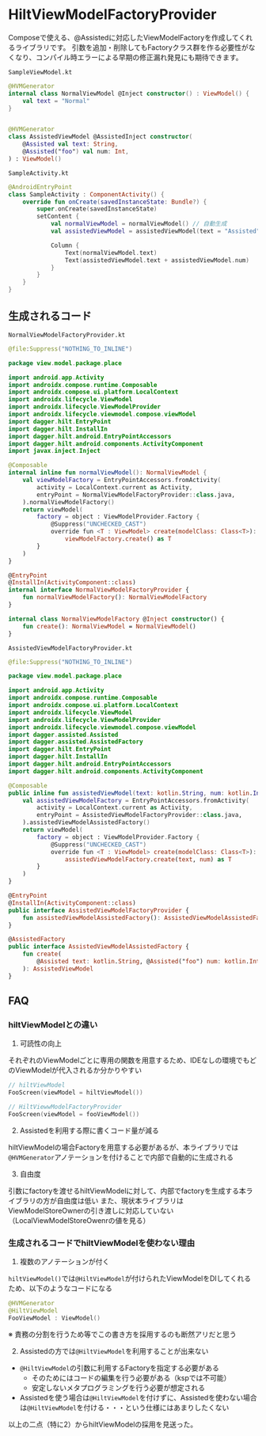 # HiltViewModelFactoryProvider

Composeで使える、@Assistedに対応したViewModelFactoryを作成してくれるライブラリです。
引数を追加・削除してもFactoryクラス群を作る必要性がなくなり、コンパイル時エラーによる早期の修正漏れ発見にも期待できます。

`SampleViewModel.kt`
```kotlin
@HVMGenerator
internal class NormalViewModel @Inject constructor() : ViewModel() {
    val text = "Normal"
}


@HVMGenerator
class AssistedViewModel @AssistedInject constructor(
    @Assisted val text: String,
    @Assisted("foo") val num: Int,
) : ViewModel()
```

`SampleActivity.kt`
```kotlin
@AndroidEntryPoint
class SampleActivity : ComponentActivity() {
    override fun onCreate(savedInstanceState: Bundle?) {
        super.onCreate(savedInstanceState)
        setContent {
            val normalViewModel = normalViewModel() // 自動生成
            val assistedViewModel = assistedViewModel(text = "Assisted", num = 2) // 自動生成

            Column {
                Text(normalViewModel.text)
                Text(assistedViewModel.text + assistedViewModel.num)
            }
        }
    }
}
```

## 生成されるコード

`NormalViewModelFactoryProvider.kt`
```kotlin
@file:Suppress("NOTHING_TO_INLINE")

package view.model.package.place

import android.app.Activity
import androidx.compose.runtime.Composable
import androidx.compose.ui.platform.LocalContext
import androidx.lifecycle.ViewModel
import androidx.lifecycle.ViewModelProvider
import androidx.lifecycle.viewmodel.compose.viewModel
import dagger.hilt.EntryPoint
import dagger.hilt.InstallIn
import dagger.hilt.android.EntryPointAccessors
import dagger.hilt.android.components.ActivityComponent
import javax.inject.Inject

@Composable
internal inline fun normalViewModel(): NormalViewModel {
    val viewModelFactory = EntryPointAccessors.fromActivity(
        activity = LocalContext.current as Activity,
        entryPoint = NormalViewModelFactoryProvider::class.java,
    ).normalViewModelFactory()
    return viewModel(
        factory = object : ViewModelProvider.Factory {
            @Suppress("UNCHECKED_CAST")
            override fun <T : ViewModel> create(modelClass: Class<T>): T =
                viewModelFactory.create() as T
        }
    )
}

@EntryPoint
@InstallIn(ActivityComponent::class)
internal interface NormalViewModelFactoryProvider {
    fun normalViewModelFactory(): NormalViewModelFactory
}

internal class NormalViewModelFactory @Inject constructor() {
    fun create(): NormalViewModel = NormalViewModel()
}

```

`AssistedViewModelFactoryProvider.kt`
```kotlin
@file:Suppress("NOTHING_TO_INLINE")

package view.model.package.place

import android.app.Activity
import androidx.compose.runtime.Composable
import androidx.compose.ui.platform.LocalContext
import androidx.lifecycle.ViewModel
import androidx.lifecycle.ViewModelProvider
import androidx.lifecycle.viewmodel.compose.viewModel
import dagger.assisted.Assisted
import dagger.assisted.AssistedFactory
import dagger.hilt.EntryPoint
import dagger.hilt.InstallIn
import dagger.hilt.android.EntryPointAccessors
import dagger.hilt.android.components.ActivityComponent

@Composable
public inline fun assistedViewModel(text: kotlin.String, num: kotlin.Int): AssistedViewModel {
    val assistedViewModelFactory = EntryPointAccessors.fromActivity(
        activity = LocalContext.current as Activity,
        entryPoint = AssistedViewModelFactoryProvider::class.java,
    ).assistedViewModelAssistedFactory()
    return viewModel(
        factory = object : ViewModelProvider.Factory {
            @Suppress("UNCHECKED_CAST")
            override fun <T : ViewModel> create(modelClass: Class<T>): T =
                assistedViewModelFactory.create(text, num) as T
        }
    )
}

@EntryPoint
@InstallIn(ActivityComponent::class)
public interface AssistedViewModelFactoryProvider {
    fun assistedViewModelAssistedFactory(): AssistedViewModelAssistedFactory
}

@AssistedFactory
public interface AssistedViewModelAssistedFactory {
    fun create(
        @Assisted text: kotlin.String, @Assisted("foo") num: kotlin.Int,
    ): AssistedViewModel
}

```

## FAQ

### hiltViewModelとの違い

1. 可読性の向上

それぞれのViewModelごとに専用の関数を用意するため、IDEなしの環境でもどのViewModelが代入されるか分かりやすい

```kotlin
// hiltViewModel
FooScreen(viewModel = hiltViewModel())

// HiltViewwModelFactoryProvider
FooScreen(viewModel = fooViewModel())
```

2. Assistedを利用する際に書くコード量が減る

hiltViewModelの場合Factoryを用意する必要があるが、本ライブラリでは`@HVMGenerator`アノテーションを付けることで内部で自動的に生成される

3. 自由度

引数にfactoryを渡せるhiltViewModelに対して、内部でfactoryを生成する本ライブラリの方が自由度は低い
また、現状本ライブラリはViewModelStoreOwnerの引き渡しに対応していない（LocalViewModelStoreOwenrの値を見る）

### 生成されるコードでhiltViewModelを使わない理由

1. 複数のアノテーションが付く

`hiltViewModel()`では`@HiltViewModel`が付けられたViewModelをDIしてくれるため、以下のようなコードになる

```kotlin
@HVMGenerator
@HiltViewModel
FooViewModel : ViewModel()
```

※ 責務の分割を行うため等でこの書き方を採用するのも断然アリだと思う

2. Assistedの方では`@HiltViewModel`を利用することが出来ない

  - `@HiltViewModel`の引数に利用するFactoryを指定する必要がある
    - そのためにはコードの編集を行う必要がある（kspでは不可能）
    - 安定しないメタプログラミングを行う必要が想定される
  - Assistedを使う場合は`@HiltViewModel`を付けずに、Assistedを使わない場合は`@HiltViewModel`を付ける・・・という仕様にはあまりしたくない

以上の二点（特に2）からhiltViewModelの採用を見送った。
